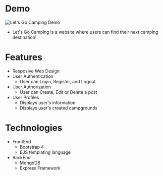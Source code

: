 # Demo
![Let's Go Camping Demo](/demo/LetsGoCamping.gif)
* Let's Go Camping is a website where users can find their next camping destination!

# Features
* Resposive Web Design
* User Authentication
    * User can Login, Register, and Logout
* User Authorization
    * User can Create, Edit or Delete a post
* User Profiles
    * Displays user's information
    * Displays user's created campgrounds

# Technologies
* FrontEnd
    * Bootstrap 4
    * EJS templating language
* BackEnd
    * MongoDB
    * Express Framework
